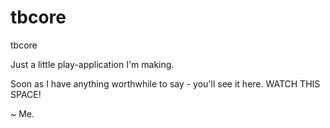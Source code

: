 tbcore
======

tbcore 

Just a little play-application I'm making.  

Soon as I have anything worthwhile to say - you'll see it here.  WATCH THIS SPACE!

~ Me. 
